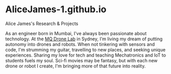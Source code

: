 # AliceJames-1.github.io

Alice James's Research &amp; Projects

As an engineer born in Mumbai, I've always been passionate about technology. At the [MQ Drone Lab](https://www.mqdronelab.com/)
in Sydney, I'm living my dream of putting autonomy into drones and robots. When not tinkering with sensors and code, 
I'm strumming my guitar, travelling to new places, and seeking unique experiences. Sharing my love for tech 
and teaching Mechatronics and IoT to students fuels my soul. Sci-fi movies may be fantasy, but with each new 
drone or robot I create, I'm bringing more of that future into reality.
